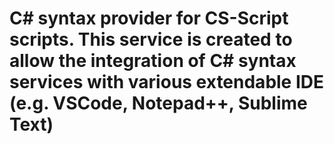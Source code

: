 # C# syntax provider for CS-Script scripts. This service is created to allow the integration of C# syntax services with various extendable IDE (e.g. VSCode, Notepad++, Sublime Text)
